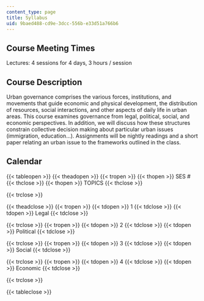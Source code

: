 ```yaml
---
content_type: page
title: Syllabus
uid: 9baed488-cd9e-3dcc-556b-e33d51a766b6
---
```


Course Meeting Times
--------------------

Lectures: 4 sessions for 4 days, 3 hours / session

Course Description
------------------

Urban governance comprises the various forces, institutions, and movements that guide economic and physical development, the distribution of resources, social interactions, and other aspects of daily life in urban areas. This course examines governance from legal, political, social, and economic perspectives. In addition, we will discuss how these structures constrain collective decision making about particular urban issues (immigration, education…). Assignments will be nightly readings and a short paper relating an urban issue to the frameworks outlined in the class.

Calendar
--------

{{< tableopen >}}
{{< theadopen >}}
{{< tropen >}}
{{< thopen >}}
SES #
{{< thclose >}}
{{< thopen >}}
TOPICS
{{< thclose >}}

{{< trclose >}}

{{< theadclose >}}
{{< tropen >}}
{{< tdopen >}}
1
{{< tdclose >}}
{{< tdopen >}}
Legal
{{< tdclose >}}

{{< trclose >}}
{{< tropen >}}
{{< tdopen >}}
2
{{< tdclose >}}
{{< tdopen >}}
Political
{{< tdclose >}}

{{< trclose >}}
{{< tropen >}}
{{< tdopen >}}
3
{{< tdclose >}}
{{< tdopen >}}
Social
{{< tdclose >}}

{{< trclose >}}
{{< tropen >}}
{{< tdopen >}}
4
{{< tdclose >}}
{{< tdopen >}}
Economic
{{< tdclose >}}

{{< trclose >}}

{{< tableclose >}}